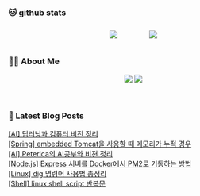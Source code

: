
###  🐱 github stats  

<div id="main" align="center">
    <img src="https://github-readme-stats.vercel.app/api?username=peterica&count_private=true&show_icons=true&theme=radical"
        style="height: auto; margin-left: 20px; margin-right: 20px; padding: 10px;"/>
    <img src="https://github-readme-stats.vercel.app/api/top-langs/?username=peterica&layout=compact"   
        style="height: auto; margin-left: 20px; margin-right: 20px; padding: 10px;"/>
</div>

###  💁‍♀️ About Me  
<p align="center">
    <a href="https://peterica.tistory.com/"><img src="https://img.shields.io/badge/Blog-FF5722?style=flat-square&logo=Blogger&logoColor=white"/></a>
    <a href="mailto:ilovefran.ofm@gmail.com"><img src="https://img.shields.io/badge/Gmail-d14836?style=flat-square&logo=Gmail&logoColor=white&link=ilovefran.ofm@gmail.com"/></a>
</p>

<br>

### 📕 Latest Blog Posts   

<a href ="https://peterica.tistory.com/803"> [AI] 딥러닝과 컴퓨터 비전 정리 </a> <br>
<a href ="https://peterica.tistory.com/807"> [Spring] embedded Tomcat을 사용할 때 메모리가 누적 경우 </a> <br>
<a href ="https://peterica.tistory.com/761"> [AI] Peterica의 AI공부와 비젼 정리 </a> <br>
<a href ="https://peterica.tistory.com/802"> [Node.js] Express 서버를 Docker에서 PM2로 기동하는 방법 </a> <br>
<a href ="https://peterica.tistory.com/805"> [Linux] dig 명령어 사용법 총정리 </a> <br>
<a href ="https://peterica.tistory.com/801"> [Shell] linux shell script 반복문 </a> <br>

